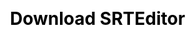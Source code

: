 ---
layout: "download"
title: "Download SRTEditor"
root_location: "../"
js:
  - "vendor/{{ site.vendors.js.jquery }}"
  - "srteditor.min"
  - "footer"
  - "loader"
css:
  - "navigation"
  - "vendor/{{ site.vendors.css.fontawesome }}"
  - "footer"
---